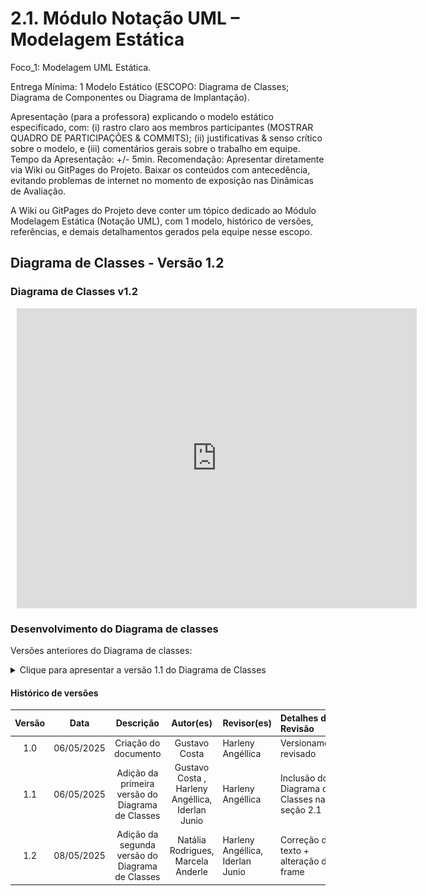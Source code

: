 # 2.1. Módulo Notação UML – Modelagem Estática

Foco_1: Modelagem UML Estática.

Entrega Mínima: 1 Modelo Estático (ESCOPO: Diagrama de Classes; Diagrama de Componentes ou Diagrama de Implantação).

Apresentação (para a professora) explicando o modelo estático especificado, com: (i) rastro claro aos membros participantes (MOSTRAR QUADRO DE PARTICIPAÇÕES & COMMITS); (ii) justificativas & senso crítico sobre o modelo, e (iii) comentários gerais sobre o trabalho em equipe. Tempo da Apresentação: +/- 5min. Recomendação: Apresentar diretamente via Wiki ou GitPages do Projeto. Baixar os conteúdos com antecedência, evitando problemas de internet no momento de exposição nas Dinâmicas de Avaliação.

A Wiki ou GitPages do Projeto deve conter um tópico dedicado ao Módulo Modelagem Estática (Notação UML), com 1 modelo, histórico de versões, referências, e demais detalhamentos gerados pela equipe nesse escopo.

## Diagrama de Classes - Versão 1.2

### Diagrama de Classes v1.2

<div style="width: 640px; height: 480px; margin: 10px; position: relative;"><iframe allowfullscreen frameborder="0" style="width:640px; height:480px" src="https://lucid.app/documents/embedded/70b5b4d0-66ab-4e4c-b64f-42833122f217" id="HKSdg.QGsv3P"></iframe></div>

### Desenvolvimento do Diagrama de classes
Versões anteriores do Diagrama de classes:

<details>
<summary>Clique para apresentar a versão 1.1 do Diagrama de Classes</summary>

### Diagrama de classes v1.1

![Diagrama de Classes v1.1](../_media/ClasseUML.png)

</details>

#### Histórico de versões 

| Versão |    Data    |        Descrição         |    Autor(es)    |  Revisor(es)     |  Detalhes da Revisão  |  
| :----: | :--------: | :----------------------: | :-------------: | :----------------| :---------------------|
|  1.0   | 06/05/2025 |   Criação do documento   | Gustavo Costa   | Harleny Angéllica| Versionamento revisado|
|  1.1   | 06/05/2025 |  Adição da primeira versão do Diagrama de Classes   | Gustavo Costa , Harleny Angéllica, Iderlan Junio  | Harleny Angéllica |Inclusão do Diagrama de Classes na seção 2.1 |
|  1.2   | 08/05/2025 | Adição da segunda versão do Diagrama de Classes |Natália Rodrigues, Marcela Anderle | Harleny Angéllica, Iderlan Junio | Correção de texto + alteração de frame |


